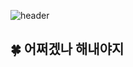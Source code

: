 ![header](https://capsule-render.vercel.app/api?height=200&text=You%20can%20do%20it👊&color=auto&section=header&fontSize=70)


## 🍀 어쩌겠나 해내야지




<!--
**soeunc/soeunc** is a ✨ _special_ ✨ repository because its `README.md` (this file) appears on your GitHub profile.

Here are some ideas to get you started:

- 🔭 I’m currently working on ...
- 🌱 I’m currently learning ...
- 👯 I’m looking to collaborate on ...
- 🤔 I’m looking for help with ...
- 💬 Ask me about ...
- 📫 How to reach me: ...
- 😄 Pronouns: ...
- ⚡ Fun fact: ...
-->

